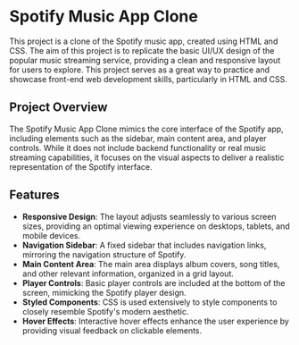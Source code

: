 # Spotify Music App Clone

This project is a clone of the Spotify music app, created using HTML and CSS. The aim of this project is to replicate the basic UI/UX design of the popular music streaming service, providing a clean and responsive layout for users to explore. This project serves as a great way to practice and showcase front-end web development skills, particularly in HTML and CSS.

## Project Overview

The Spotify Music App Clone mimics the core interface of the Spotify app, including elements such as the sidebar, main content area, and player controls. While it does not include backend functionality or real music streaming capabilities, it focuses on the visual aspects to deliver a realistic representation of the Spotify interface.

## Features

- **Responsive Design**: The layout adjusts seamlessly to various screen sizes, providing an optimal viewing experience on desktops, tablets, and mobile devices.
- **Navigation Sidebar**: A fixed sidebar that includes navigation links, mirroring the navigation structure of Spotify.
- **Main Content Area**: The main area displays album covers, song titles, and other relevant information, organized in a grid layout.
- **Player Controls**: Basic player controls are included at the bottom of the screen, mimicking the Spotify player design.
- **Styled Components**: CSS is used extensively to style components to closely resemble Spotify's modern aesthetic.
- **Hover Effects**: Interactive hover effects enhance the user experience by providing visual feedback on clickable elements.
